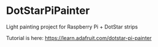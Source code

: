 # DotStarPiPainter
Light painting project for Raspberry Pi + DotStar strips

Tutorial is here: https://learn.adafruit.com/dotstar-pi-painter
